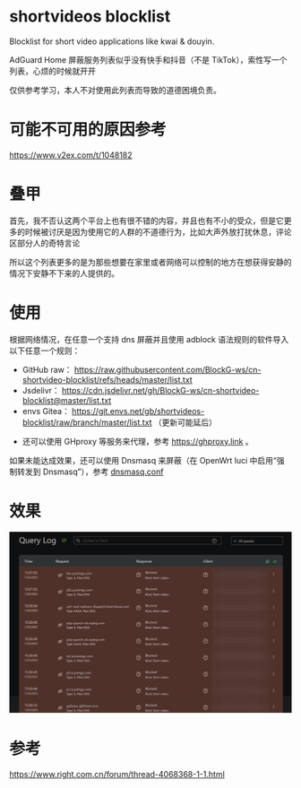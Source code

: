 # shortvideos blocklist
Blocklist for short video applications like kwai &amp; douyin.

AdGuard Home 屏蔽服务列表似乎没有快手和抖音（不是 TikTok），索性写一个列表，心烦的时候就开开

仅供参考学习，本人不对使用此列表而导致的道德困境负责。

# 可能不可用的原因参考
https://www.v2ex.com/t/1048182

# 叠甲
首先，我不否认这两个平台上也有很不错的内容，并且也有不小的受众，但是它更多的时候被讨厌是因为使用它的人群的不道德行为，比如大声外放打扰休息，评论区部分人的奇特言论

所以这个列表更多的是为那些想要在家里或者网络可以控制的地方在想获得安静的情况下安静不下来的人提供的。

# 使用
根据网络情况，在任意一个支持 dns 屏蔽并且使用 adblock 语法规则的软件导入以下任意一个规则：

- GitHub raw： https://raw.githubusercontent.com/BlockG-ws/cn-shortvideo-blocklist/refs/heads/master/list.txt
- Jsdelivr： https://cdn.jsdelivr.net/gh/BlockG-ws/cn-shortvideo-blocklist@master/list.txt
- envs Gitea： https://git.envs.net/gb/shortvideos-blocklist/raw/branch/master/list.txt （更新可能延后）

* 还可以使用 GHproxy 等服务来代理，参考 https://ghproxy.link 。


如果未能达成效果，还可以使用 Dnsmasq 来屏蔽（在 OpenWrt luci 中启用“强制转发到 Dnsmasq”），参考 [dnsmasq.conf](./dnsmasq.conf)

# 效果
![alt text](image.png)

# 参考
https://www.right.com.cn/forum/thread-4068368-1-1.html
